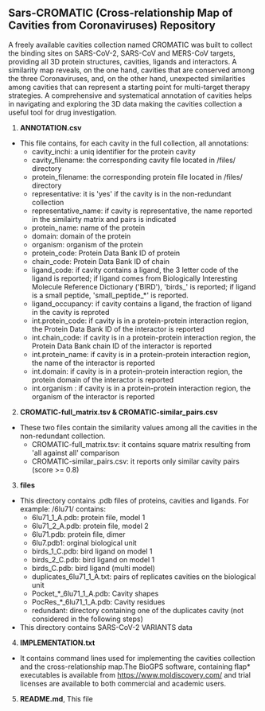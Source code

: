 ## Sars-CROMATIC (Cross-relationship Map of Cavities from Coronaviruses) Repository ##

A freely available cavities collection named CROMATIC was built to collect the binding sites on SARS-CoV-2, SARS-CoV and MERS-CoV targets, providing all 3D protein structures, cavities, ligands and interactors. A similarity map reveals, on the one hand, cavities that are conserved among the three Coronaviruses, and, on the other hand, unexpected similarities among cavities that can represent a starting point for multi-target therapy strategies. A comprehensive and systematical annotation of cavities helps in navigating and exploring the 3D data making the cavities collection a useful tool for drug investigation.

1. **ANNOTATION.csv** 
  - This file contains, for each cavity in the full collection, all annotations:
     - cavity_inchi: a uniq identifier for the protein cavity
     - cavity_filename: the corresponding cavity file located in /files/ directory
     - protein_filename: the corresponding protein file located in /files/ directory
     - representative: it is 'yes' if the cavity is in the non-redundant collection
     - representative_name: if cavity is representative, the name reported in the similairty matrix and pairs is indicated
     - protein_name: name of the protein 
     - domain: domain of the protein
     - organism: organism of the protein
     - protein_code: Protein Data Bank ID of protein
     - chain_code: Protein Data Bank ID of chain
     - ligand_code: if cavity contains a ligand, the 3 letter code of the ligand is reported; if ligand comes from Biologically Interesting Molecule Reference Dictionary ('BIRD'), 'birds_' is reported; if ligand is a small peptide, 'small_peptide_*' is reported.
     - ligand_occupancy: if cavity contains a ligand, the fraction of ligand in the cavity is reproted
     - int.protein_code: if cavity is in a protein-protein interaction region, the Protein Data Bank ID of the interactor is reported
     - int.chain_code: if cavity is in a protein-protein interaction region, the Protein Data Bank chain ID of the interactor is reported
     - int.protein_name: if cavity is in a protein-protein interaction region, the name of the interactor is reported
     - int.domain: if cavity is in a protein-protein interaction region, the protein domain of the interactor is reported
     - int.organism : if cavity is in a protein-protein interaction region, the organism of the interactor is reported

2. **CROMATIC-full_matrix.tsv & CROMATIC-similar_pairs.csv**
  - These two files contain the similarity values among all the cavities in the non-redundant collection.
     - CROMATIC-full_matrix.tsv: it contains square matrix resulting from 'all against all' comparison
     - CROMATIC-similar_pairs.csv: it reports only similar cavity pairs (score >= 0.8)

3. **files**
  - This directory contains .pdb files of proteins, cavities and ligands. For example: /6lu71/ contains:
     - 6lu71_1_A.pdb: protein file, model 1
     - 6lu71_2_A.pdb: protein file, model 2
     - 6lu71.pdb: protein file, dimer
     - 6lu7.pdb1: orginal biological unit
     - birds_1_C.pdb: bird ligand on model 1
     - birds_2_C.pdb: bird ligand on model 1
     - birds_C.pdb: bird ligand (multi model)
     - duplicates_6lu71_1_A.txt: pairs of replicates cavities on the biological unit
     - Pocket_*_6lu71_1_A.pdb: Cavity shapes
     - PocRes_*_6lu71_1_A.pdb: Cavity residues
     - redundant: directory containing one of the duplicates cavity (not considered in the following steps)
  - This directory contains SARS-CoV-2 VARIANTS data

4. **IMPLEMENTATION.txt**
  - It contains command lines used for implementing the cavities collection and the cross-relationship map.The BioGPS software, containing flap* executables is available from https://www.moldiscovery.com/ and trial licenses are available to both commercial and academic users.

5. **README.md**, This file
